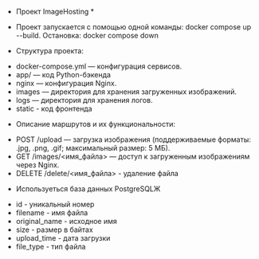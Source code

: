 * Проект ImageHosting *
* Проект запускается с помощью одной команды: docker compose up --build. Остановка: docker compose down

* Структура проекта:
- docker-compose.yml — конфигурация сервисов.
- app/ — код Python-бэкенда
- nginx — конфигурация Nginx.
- images — директория для хранения загруженных изображений.
-  logs — директория для хранения логов.
-  static - код фронтенда
* Описание маршрутов и их функциональности:
-  POST /upload — загрузка изображения (поддерживаемые форматы: .jpg, .png, .gif; максимальный размер: 5 МБ). 
- GET /images/<имя_файла> — доступ к загруженным изображениям через Nginx.
- DELETE /delete/<имя_файла> - удаление файла
* Используеться база данных PostgreSQLЖ
- id - уникальный номер 
- filename - имя файла 
- original_name - исходное имя 
- size - размер в байтах 
- upload_time - дата загрузки 
- file_type - тип файла

       

